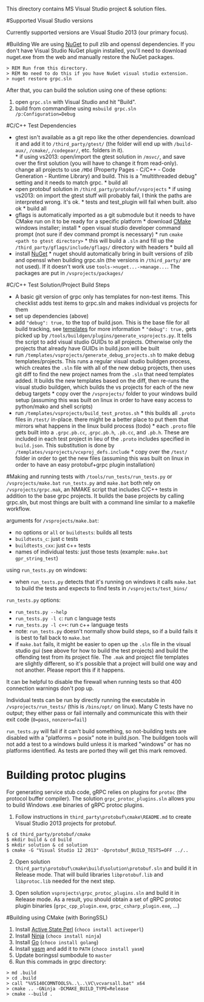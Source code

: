 This directory contains MS Visual Studio project & solution files.

#Supported Visual Studio versions

Currently supported versions are Visual Studio 2013 (our primary focus).

#Building
We are using [NuGet](http://www.nuget.org) to pull zlib and openssl dependencies.
If you don't have Visual Studio NuGet plugin installed, you'll need to
download nuget.exe from the web and manually restore the NuGet packages.

```
> REM Run from this directory.
> REM No need to do this if you have NuGet visual studio extension.
> nuget restore grpc.sln
```

After that, you can build the solution using one of these options:
1. open `grpc.sln` with Visual Studio and hit "Build".
2. build from commandline using `msbuild grpc.sln /p:Configuration=Debug`

#C/C++ Test Dependencies
   * gtest isn't available as a git repo like the other dependencies.  download it and add it to `/third_party/gtest/` (the folder will end up with `/build-aux/`, `/cmake/`, `/codegear/`, etc. folders in it).  
    * if using vs2013: open/import the gtest solution in `/msvc/`, and save over the first solution (you will have to change it from read-only).  change all projects to use `/MDd` (Property Pages - C/C++ - Code Generation - Runtime Library) and build. This is a "multithreaded debug" setting and it needs to match grpc.
    * build all
   * open protobuf solution in `/third_party/protobuf/vsprojects`
    * if using vs2013: on import the gtest stuff will probably fail, I think the paths are interpreted wrong.  it's ok.
    * tests and test_plugin will fail when built.  also ok
    * build all
   *  gflags is automatically imported as a git submodule but it needs to have CMake run on it to be ready for a specific platform
    * download [CMake](http://www.cmake.org/) windows installer; install
    * open visual studio developer command prompt (not sure if dev command prompt is necessary)
    * run `cmake <path to gtest directory>`
    * this will build a `.sln` and fill up the `/third_party/gflags/include/gflags/` directory with headers
    * build all
   * install [NuGet](http://www.nuget.org)
    * nuget should automatically bring in built versions of zlib and openssl when building grpc.sln (the versions in `/third_party/` are not used).  If it doesn't work use `tools->nuget...->manage...`.  The packages are put in `/vsprojects/packages/`

#C/C++ Test Solution/Project Build Steps
   * A basic git version of grpc only has templates for non-test items.  This checklist adds test items to grpc.sln and makes individual vs projects for them
   * set up dependencies (above)
   * add `"debug": true,` to the top of build.json.  This is the base file for all build tracking, see [templates](https://github.com/grpc/grpc/tree/master/templates) for more information
    * `"debug": true,` gets picked up by `/tools/buildgen/plugins/generate_vsprojects.py`.  It tells the script to add visual studio GUIDs to all projects.  Otherwise only the projects that already have GUIDs in build.json will be built
   * run `/templates/vsprojects/generate_debug_projects.sh` to make debug templates/projects.  This runs a regular visual studio buildgen process, which creates the `.sln` file with all of the new debug projects, then uses git diff to find the new project names from the `.sln` that need templates added.  It builds the new templates based on the diff, then re-runs the visual studio buildgen, which builds the vs projects for each of the new debug targets
    * copy over the `/vsprojects/` folder to your windows build setup (assuming this was built on linux in order to have easy access to python/mako and shell scripts)
   * run `/templates/vsprojects/build_test_protos.sh`
    * this builds all `.proto` files in `/test/` in-place.  there might be a better place to put them that mirrors what happens in the linux build process (todo)
    * each `.proto` file gets built into a `.grpc.pb.cc`, .`grpc.pb.h`, `.pb.cc`, and `.pb.h`.  These are included in each test project in lieu of the `.proto` includes specified in `build.json`.  This substitution is done by `/templates/vsprojects/vcxproj_defs.include`
    * copy over the `/test/` folder in order to get the new files (assuming this was built on linux in order to have an easy protobuf+grpc plugin installation)

#Making and running tests with `/tools/run_tests/run_tests.py` or `/vsprojects/make.bat`
`run_tests.py` and `make.bat` both rely on `/vsprojects/grpc.mak`, an NMAKE script that includes C/C++ tests in addition to the base grpc projects.  It builds the base projects by calling grpc.sln, but most things are built with a command line similar to a makefile workflow.

 arguments for `/vsprojects/make.bat`:

 * no options or `all` or `buildtests`: builds all tests
 * `buildtests_c`: just c tests
 * `buildtests_cxx`: just c++ tests
 * names of individual tests: just those tests (example: `make.bat gpr_string_test`)

using `run_tests.py` on windows:

 * when `run_tests.py` detects that it's running on windows it calls `make.bat` to build the tests and expects to find tests in `/vsprojects/test_bins/`

`run_tests.py` options:

 * `run_tests.py --help`
 * `run_tests.py -l c`: run c language tests
 * `run_tests.py -l c++`: run c++ language tests
 * note: `run_tests.py` doesn't normally show build steps, so if a build fails it is best to fall back to `make.bat`
 * if `make.bat` fails, it might be easier to open up the `.sln` file in the visual studio gui (see above for how to build the test projects) and build the offending test from its project file.  The `.mak` and project file templates are slightly different, so it's possible that a project will build one way and not another.  Please report this if it happens.

It can be helpful to disable the firewall when running tests so that 400 connection warnings don't pop up.

Individual tests can be run by directly running the executable in `/vsprojects/run_tests/` (this is `/bins/opt/` on linux).  Many C tests have no output; they either pass or fail internally and communicate this with their exit code (`0=pass`, `nonzero=fail`)

`run_tests.py` will fail if it can't build something, so not-building tests are disabled with a "platforms = posix" note in build.json.  The buildgen tools will not add a test to a windows build unless it is marked "windows" or has no platforms identified.  As tests are ported they will get this mark removed.

# Building protoc plugins
For generating service stub code, gRPC relies on plugins for `protoc` (the protocol buffer compiler). The solution `grpc_protoc_plugins.sln` allows you to build
Windows .exe binaries of gRPC protoc plugins.

1. Follow instructions in `third_party\protobuf\cmake\README.md` to create Visual Studio 2013 projects for protobuf.
```
$ cd third_party/protobuf/cmake
$ mkdir build & cd build
$ mkdir solution & cd solution
$ cmake -G "Visual Studio 12 2013" -Dprotobuf_BUILD_TESTS=OFF ../..
```

2. Open solution `third_party\protobuf\cmake\build\solution\protobuf.sln` and build it in Release mode. That will build libraries `libprotobuf.lib` and `libprotoc.lib` needed for the next step.

3. Open solution `vsprojects\grpc_protoc_plugins.sln` and build it in Release mode. As a result, you should obtain a set of gRPC protoc plugin binaries (`grpc_cpp_plugin.exe`, `grpc_csharp_plugin.exe`, ...)

#Building using CMake (with BoringSSL)
1. Install [Active State Perl](http://www.activestate.com/activeperl/) (`choco install activeperl`)
2. Install [Ninja](https://ninja-build.org/) (`choco install ninja`)
2. Install [Go](https://golang.org/dl/) (`choco install golang`)
3. Install [yasm](http://yasm.tortall.net/) and add it to `PATH` (`choco install yasm`)
4. Update boringssl sumbodule to `master`
5. Run this commads in grpc directory:
```
> md .build
> cd .build
> call "%VS140COMNTOOLS%..\..\VC\vcvarsall.bat" x64
> cmake .. -GNinja -DCMAKE_BUILD_TYPE=Release
> cmake --build .
```
